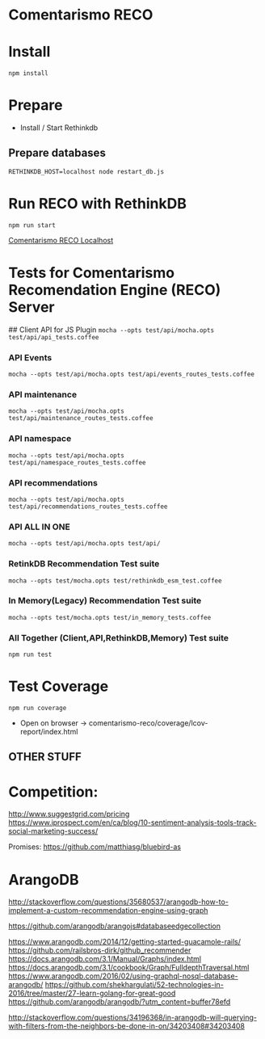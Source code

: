 Comentarismo RECO
====================

# Install
`npm install`

# Prepare
* Install / Start Rethinkdb

## Prepare databases
`RETHINKDB_HOST=localhost node restart_db.js`

# Run RECO with RethinkDB
```
npm run start
```

[Comentarismo RECO Localhost](http://localhost:3456/)


# Tests for Comentarismo Recomendation Engine (RECO) Server

## Client API for JS Plugin
`mocha --opts test/api/mocha.opts test/api/api_tests.coffee`

### API Events
`mocha --opts test/api/mocha.opts test/api/events_routes_tests.coffee`

### API maintenance
`mocha --opts test/api/mocha.opts test/api/maintenance_routes_tests.coffee`

### API namespace
`mocha --opts test/api/mocha.opts test/api/namespace_routes_tests.coffee`

### API recommendations
`mocha --opts test/api/mocha.opts test/api/recommendations_routes_tests.coffee`

### API ALL IN ONE
`mocha --opts test/api/mocha.opts test/api/`

### RetinkDB Recommendation Test suite
`mocha --opts test/mocha.opts test/rethinkdb_esm_test.coffee`

### In Memory(Legacy) Recommendation Test suite
`mocha --opts test/mocha.opts test/in_memory_tests.coffee`

### All Together (Client,API,RethinkDB,Memory) Test suite
`npm run test`

# Test Coverage
`npm run coverage`

* Open on browser -> comentarismo-reco/coverage/lcov-report/index.html


OTHER STUFF
---------------------------



# Competition:
http://www.suggestgrid.com/pricing
https://www.iprospect.com/en/ca/blog/10-sentiment-analysis-tools-track-social-marketing-success/


Promises:
https://github.com/matthiasg/bluebird-as


# ArangoDB
http://stackoverflow.com/questions/35680537/arangodb-how-to-implement-a-custom-recommendation-engine-using-graph



https://github.com/arangodb/arangojs#databaseedgecollection

https://www.arangodb.com/2014/12/getting-started-guacamole-rails/
https://github.com/railsbros-dirk/github_recommender
https://docs.arangodb.com/3.1/Manual/Graphs/index.html
https://docs.arangodb.com/3.1/cookbook/Graph/FulldepthTraversal.html
https://www.arangodb.com/2016/02/using-graphql-nosql-database-arangodb/
https://github.com/shekhargulati/52-technologies-in-2016/tree/master/27-learn-golang-for-great-good
https://github.com/arangodb/arangodb/?utm_content=buffer78efd


http://stackoverflow.com/questions/34196368/in-arangodb-will-querying-with-filters-from-the-neighbors-be-done-in-on/34203408#34203408
